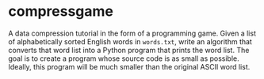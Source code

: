 # compressgame
A data compression tutorial in the form of a programming game. Given a list of alphabetically sorted English words in `words.txt`, write an algorithm that converts that word list into a Python program that prints the word list. The goal is to create a program whose source code is as small as possible. Ideally, this program will be much smaller than the original ASCII word list.

